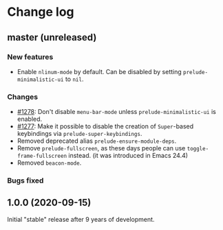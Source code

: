 # Change log

## master (unreleased)

### New features

* Enable `nlinum-mode` by default. Can be disabled by setting `prelude-minimalistic-ui` to `nil`.

### Changes

* [#1278](https://github.com/bbatsov/prelude/issues/1278): Don't disable `menu-bar-mode` unless `prelude-minimalistic-ui` is enabled.
* [#1277](https://github.com/bbatsov/prelude/issues/1277): Make it possible to disable the creation of `Super`-based keybindings via `prelude-super-keybindings`.
* Removed deprecated alias `prelude-ensure-module-deps`.
* Remove `prelude-fullscreen`, as these days people can use `toggle-frame-fullscreen` instead. (it was introduced in Emacs 24.4)
* Removed `beacon-mode`.

### Bugs fixed

## 1.0.0 (2020-09-15)

Initial "stable" release after 9 years of development.
